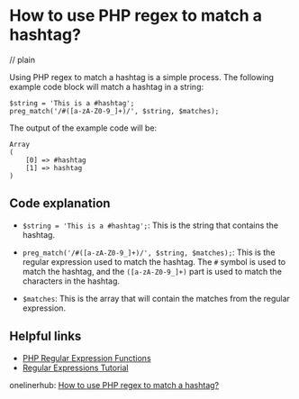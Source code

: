 # How to use PHP regex to match a hashtag?
// plain

Using PHP regex to match a hashtag is a simple process. The following example code block will match a hashtag in a string:

```
$string = 'This is a #hashtag';
preg_match('/#([a-zA-Z0-9_]+)/', $string, $matches);
```

The output of the example code will be:

```
Array
(
    [0] => #hashtag
    [1] => hashtag
)
```

## Code explanation


- `$string = 'This is a #hashtag';`: This is the string that contains the hashtag.

- `preg_match('/#([a-zA-Z0-9_]+)/', $string, $matches);`: This is the regular expression used to match the hashtag. The `#` symbol is used to match the hashtag, and the `([a-zA-Z0-9_]+)` part is used to match the characters in the hashtag.

- `$matches`: This is the array that will contain the matches from the regular expression.

## Helpful links

- [PHP Regular Expression Functions](https://www.w3schools.com/php/php_regex.asp)
- [Regular Expressions Tutorial](https://www.regular-expressions.info/tutorial.html)

onelinerhub: [How to use PHP regex to match a hashtag?](https://onelinerhub.com/php-regex/how-to-use-php-regex-to-match-a-hashtag)